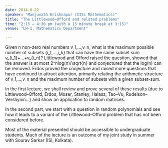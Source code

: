 ```yaml
---
date: 2014-8-22
speaker: "Manjunath Krishnapur (IISc Mathematics)"
title: "The Littlewood–Offord and related problems"
time: "2:15 – 4:30 pm (with a 15 minute break at 3:15)" 
venue: "LH-1, Mathematics Department"

---
```


Given n non-zero real numbers v_1,...,v_n, what is the maximum
possible number of subsets {i_1,...,i_k} that can have the same
subset sum v_{i_1}+...+v_{i_n}? Littlewood and Offord raised the
question, showed that the answer is at most 2^nlog(n)/\sqrt{n} and
conjectured that the log(n) can be removed. Erdos proved the
conjecture and raised more questions that have continued to attract
attention, primarily relating the arithmetic structure of
v_1,...,v_n and the maximum number of subsets with a given
subset-sum.

In the first lecture, we shall review and prove several of these results
(due to Littlewood–Offord, Erdos, Moser, Stanley, Halasz, Tao–Vu,
Rudelson–Vershynin...) and show an application to random matrices.

In the second part, we start with a question in random polynomials and see
how it leads to a variant of the Littlewood–Offord problem that has not
been considered before.

Most of the material presented should be accessible to undergraduate
students. Much of the lecture is an outcome of my joint study in summer
with Sourav Sarkar (ISI, Kolkata).
